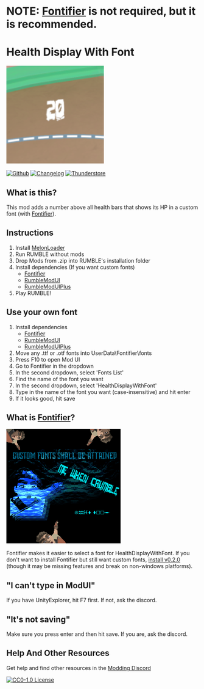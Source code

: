 # NOTE: [Fontifier](https://thunderstore.io/c/rumble/p/ninjaguardian/Fontifier) is not required, but it is recommended.
#
# Health Display With Font
![Photo](https://raw.githubusercontent.com/ninjaguardian/HealthDisplayWithFont/master/icon.png)

[![Github](https://cdn.jsdelivr.net/npm/@intergrav/devins-badges@3.2.0/assets/cozy/available/github_vector.svg)](https://github.com/ninjaguardian/HealthDisplayWithFont)
[![Changelog](https://cdn.jsdelivr.net/npm/@intergrav/devins-badges@3.2.0/assets/cozy/documentation/changelog_vector.svg)](https://thunderstore.io/c/rumble/p/ninjaguardian/HealthDisplayWithFont/changelog)
[![Thunderstore](https://cdn.jsdelivr.net/npm/@intergrav/devins-badges@3.2.0/assets/cozy/documentation/website_vector.svg)](https://thunderstore.io/c/rumble/p/ninjaguardian/HealthDisplayWithFont)

## What is this?
This mod adds a number above all health bars that shows its HP in a custom font (with [Fontifier](https://thunderstore.io/c/rumble/p/ninjaguardian/Fontifier)).

## Instructions
1. Install [MelonLoader](https://github.com/LavaGang/MelonLoader)
2. Run RUMBLE without mods
3. Drop Mods from .zip into RUMBLE's installation folder
4. Install dependencies (If you want custom fonts)
    - [Fontifier](https://thunderstore.io/c/rumble/p/ninjaguardian/Fontifier)
    - [RumbleModUI](https://thunderstore.io/c/rumble/p/Baumritter/RumbleModUI)
    - [RumbleModUIPlus](https://thunderstore.io/c/rumble/p/ninjaguardian/RumbleModUIPlus)
5. Play RUMBLE!

## Use your own font
1. Install dependencies
    - [Fontifier](https://thunderstore.io/c/rumble/p/ninjaguardian/Fontifier)
    - [RumbleModUI](https://thunderstore.io/c/rumble/p/Baumritter/RumbleModUI)
    - [RumbleModUIPlus](https://thunderstore.io/c/rumble/p/ninjaguardian/RumbleModUIPlus)
2. Move any .ttf or .otf fonts into UserData\Fontifier\fonts
3. Press F10 to open Mod UI
4. Go to Fontifier in the dropdown
5. In the second dropdown, select 'Fonts List'
6. Find the name of the font you want
7. In the second dropdown, select 'HealthDisplayWithFont'
8. Type in the name of the font you want (case-insensitive) and hit enter
9. If it looks good, hit save

## What is [Fontifier](https://thunderstore.io/c/rumble/p/ninjaguardian/Fontifier)?
[![Photo](https://raw.githubusercontent.com/ninjaguardian/Fontifier/master/Fontifier.png)](https://thunderstore.io/c/rumble/p/ninjaguardian/Fontifier)

Fontifier makes it easier to select a font for HealthDisplayWithFont. If you don't want to install Fontifier but still want custom fonts, [install v0.2.0](https://thunderstore.io/c/rumble/p/ninjaguardian/HealthDisplayWithFont/versions) (though it may be missing features and break on non-windows platforms).

## "I can't type in ModUI"
If you have UnityExplorer, hit F7 first. If not, ask the discord.

## "It's not saving"
Make sure you press enter and then hit save. If you are, ask the discord.

## Help And Other Resources
Get help and find other resources in the [Modding Discord](https://discord.gg/fsbcnZgzfa)


[![CC0-1.0 License](https://img.shields.io/badge/License-CC0_1.0_Universal-green.svg)](https://github.com/ninjaguardian/HealthDisplayWithFont?tab=CC0-1.0-1-ov-file)
